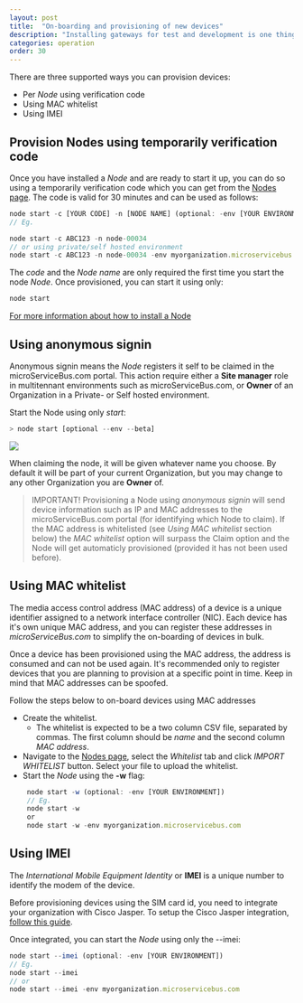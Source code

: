 ```yaml
---
layout: post
title:  "On-boarding and provisioning of new devices"
description: "Installing gateways for test and development is one thing, but rolling you many devices is a whole other beast. Learn about how to provision Nodes using Cisco Jasper or MAC address whitelisting."
categories: operation
order: 30
---
```


There are three supported ways you can provision devices:

* Per *Node* using verification code
* Using MAC whitelist
* Using IMEI

## Provision Nodes using temporarily verification code

Once you have installed a *Node* and are ready to start it up, you can do so using a temporarily verification code which you can get from the [Nodes page](https://microservicebus.com/Nodes). The code is valid for 30 minutes and can be used as follows:

```javascript
node start -c [YOUR CODE] -n [NODE NAME] (optional: -env [YOUR ENVIRONMENT])
// Eg.

node start -c ABC123 -n node-00034
// or using private/self hosted environment
node start -c ABC123 -n node-00034 -env myorganization.microservicebus.com
```

The *code* and the *Node name* are only required the first time you start the node *Node*. Once provisioned, you can start it using only:

```javascript
node start
```

[For more information about how to install a Node]({{site.baseurl}}/installing-microservicebus-node)

## Using anonymous signin

Anonymous signin means the *Node* registers it self to be claimed in the microServiceBus.com portal. This action require either a **Site manager** role in multitennant environments such as microServiceBus.com, or **Owner** of an Organization in a Private- or Self hosted environment.

Start the Node using only *start*:
```javascript
> node start [optional --env --beta]
```

<img src="{{site.baseurl}}/images/provitioning-of-nodes/claim-node.png">

When claiming the node, it will be given whatever name you choose. By default it will be part of your current Organization, but you may change to any other Organization you are **Owner** of.

> IMPORTANT! Provisioning a Node using *anonymous signin* will send device information such as IP and MAC addresses to the microServiceBus.com portal (for identifying which Node to claim). If the MAC address is whitelisted (see *Using MAC whitelist* section below) the *MAC whitelist* option will surpass the Claim option and the Node will get automaticly provisioned (provided it has not been used before). 

## Using MAC whitelist

The media access control address (MAC address) of a device is a unique identifier assigned to a network interface controller (NIC). Each device has it's own unique MAC address, and you can register these addresses in *microServiceBus.com* to simplify the on-boarding of devices in bulk.

Once a device has been provisioned using the MAC address, the address is consumed and can not be used again. It's recommended only to register  devices that you are planning to provision at a specific point in time. Keep in mind that MAC addresses can be spoofed.

Follow the steps below to on-board devices using MAC addresses

* Create the whitelist.
  * The whitelist is expected to be a two column CSV file, separated by commas. The first column should be *name* and the second column *MAC address*.
* Navigate to the [Nodes page](https://microservicebus.com/Nodes), select the *Whitelist* tab and click *IMPORT WHITELIST* button. Select your file to upload the whitelist.
* Start the *Node* using the **-w** flag:
  ```javascript
   node start -w (optional: -env [YOUR ENVIRONMENT])
   // Eg.
   node start -w
   or
   node start -w -env myorganization.microservicebus.com
  ```

## Using IMEI

The *International Mobile Equipment Identity* or **IMEI** is a unique number to identify the modem of the device.

Before provisioning devices using the SIM card id, you need to integrate your organization with Cisco Jasper. To setup the Cisco Jasper integration, [follow this guide]({{site.baseurl}}/integrate-sim-card-management).

Once integrated, you can start the *Node* using only the --imei:

```javascript
node start --imei (optional: -env [YOUR ENVIRONMENT])
// Eg.
node start --imei
// or
node start --imei -env myorganization.microservicebus.com
```
